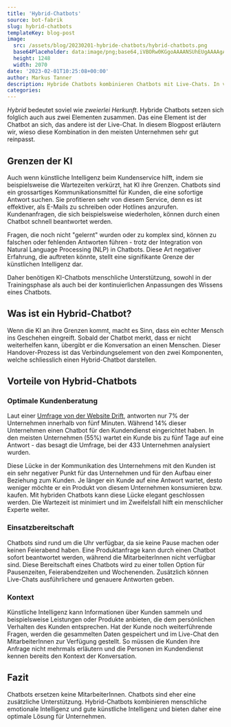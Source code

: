 ```yaml
---
title: 'Hybrid-Chatbots'
source: bot-fabrik
slug: hybrid-chatbots
templateKey: blog-post
image:
  src: /assets/blog/20230201-hybride-chatbots/hybrid-chatbots.png
  base64Placeholder: data:image/png;base64,iVBORw0KGgoAAAANSUhEUgAAAAgAAAAFCAIAAAD38zoCAAAACXBIWXMAABYlAAAWJQFJUiTwAAAAiElEQVR4nAF9AIL/AP///93c3drX2tTU2NDQ1NfW2d/n7O3z9wD///+Um6JUUl2/vsK5uL6bmJ/R3eTK194A////XlxiJCMv////+vn56urs////wMDFAP///0RDSwQCE3t7hGFibGFibHZ2gHNzfgD////GxMa+vMDh4uPY2Nvc3N7W1tnk5OYoZlfPUgmEGAAAAABJRU5ErkJggg==
  height: 1248
  width: 2070
date: '2023-02-01T10:25:08+00:00'
author: Markus Tanner
description: Hybride Chatbots kombinieren Chatbots mit Live-Chats. In vielen Fällen macht diese Kombination Sinn.
categories:
---
```


_Hybrid_ bedeutet soviel wie _zweierlei Herkunft_. Hybride Chatbots setzen sich folglich auch aus zwei Elementen zusammen. Das eine Element ist der Chatbot an sich, das andere ist der Live-Chat. In diesem Blogpost erläutern wir, wieso diese Kombination in den meisten Unternehmen sehr gut reinpasst.

## Grenzen der KI

Auch wenn künstliche Intelligenz beim Kundenservice hilft, indem sie beispielsweise die Wartezeiten verkürzt, hat KI ihre Grenzen. Chatbots sind ein grossartiges Kommunikationsmittel für Kunden, die eine sofortige Antwort suchen. Sie profitieren sehr von diesem Service, denn es ist effektiver, als E-Mails zu schreiben oder Hotlines anzurufen. Kundenanfragen, die sich beispielsweise wiederholen, können durch einen Chatbot schnell beantwortet werden.

Fragen, die noch nicht "gelernt" wurden oder zu komplex sind, können zu falschen oder fehlenden Antworten führen - trotz der Integration von Natural Language Processing (NLP) in Chatbots. Diese Art negativer Erfahrung, die auftreten könnte, stellt eine signifikante Grenze der künstlichen Intelligenz dar.

Daher benötigen KI-Chatbots menschliche Unterstützung, sowohl in der Trainingsphase als auch bei der kontinuierlichen Anpassungen des Wissens eines Chatbots.

## Was ist ein Hybrid-Chatbot?

Wenn die KI an ihre Grenzen kommt, macht es Sinn, dass ein echter Mensch ins Geschehen eingreift. Sobald der Chatbot merkt, dass er nicht weiterhelfen kann, übergibt er die Konversation an einen Menschen. Dieser Handover-Prozess ist das Verbindungselement von den zwei Komponenten, welche schliesslich einen Hybrid-Chatbot darstellen.

## Vorteile von Hybrid-Chatbots

### Optimale Kundenberatung

Laut einer [Umfrage von der Website Drift](https://rileyandyou.com/2020/11/09/making-the-most-of-live-chat/), antworten nur 7% der Unternehmen innerhalb von fünf Minuten. Während 14% dieser Unternehmen einen Chatbot für den Kundendienst eingerichtet haben. In den meisten Unternehmen (55%) wartet ein Kunde bis zu fünf Tage auf eine Antwort - das besagt die Umfrage, bei der 433 Unternehmen analysiert wurden.

Diese Lücke in der Kommunikation des Unternehmens mit den Kunden ist ein sehr negativer Punkt für das Unternehmen und für den Aufbau einer Beziehung zum Kunden. Je länger ein Kunde auf eine Antwort wartet, desto weniger möchte er ein Produkt von diesem Unternehmen konsumieren bzw. kaufen. Mit hybriden Chatbots kann diese Lücke elegant geschlossen werden. Die Wartezeit ist minimiert und im Zweifelsfall hilft ein menschlicher Experte weiter.

### Einsatzbereitschaft

Chatbots sind rund um die Uhr verfügbar, da sie keine Pause machen oder keinen Feierabend haben. Eine Produktanfrage kann durch einen Chatbot sofort beantwortet werden, während die MitarbeiterInnen nicht verfügbar sind. Diese Bereitschaft eines Chatbots wird zu einer tollen Option für Pausenzeiten, Feierabendzeiten und Wochenenden. Zusätzlich können Live-Chats ausführlichere und genauere Antworten geben.

### Kontext

Künstliche Intelligenz kann Informationen über Kunden sammeln und beispielsweise Leistungen oder Produkte anbieten, die dem persönlichen Verhalten des Kunden entsprechen. Hat der Kunde noch weiterführende Fragen, werden die gesammelten Daten gespeichert und im Live-Chat den MitarbeiterInnen zur Verfügung gestellt. So müssen die Kunden ihre Anfrage nicht mehrmals erläutern und die Personen im Kundendienst kennen bereits den Kontext der Konversation.

## Fazit

Chatbots ersetzen keine MitarbeiterInnen. Chatbots sind eher eine zusätzliche Unterstützung. Hybrid-Chatbots kombinieren menschliche emotionale Intelligenz und gute künstliche Intelligenz und bieten daher eine optimale Lösung für Unternehmen.
